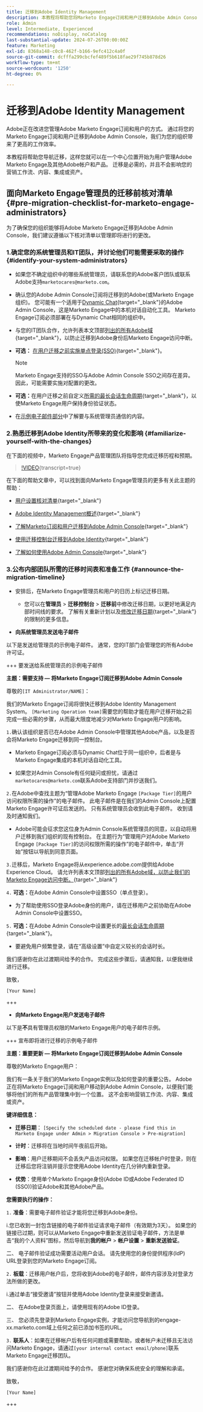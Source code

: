 ```yaml
---
title: 迁移到Adobe Identity Management
description: 本教程将帮助您将Marketo Engage订阅和用户迁移到Adobe Admin Console。
role: Admin
level: Intermediate, Experienced
recommendations: noDisplay, noCatalog
last-substantial-update: 2024-07-26T00:00:00Z
feature: Marketing
exl-id: 8368a148-c0c8-462f-b166-9efc412c4a0f
source-git-commit: dcfffa299cbcfef489f5b618fae29f745b878d26
workflow-type: tm+mt
source-wordcount: '1250'
ht-degree: 0%

---
```


# 迁移到Adobe Identity Management

Adobe正在改进您管理Adobe Marketo Engage订阅和用户的方式。 通过将您的Marketo Engage订阅和用户迁移到Adobe Admin Console，我们为您的组织带来了更高的工作效率。

本教程将帮助您导航迁移，这样您就可以在一个中心位置开始为用户管理Adobe Marketo Engage及其他Adobe帐户和产品。 迁移是必需的，并且不会影响您的营销工作流、内容、集成或资产。

## 面向Marketo Engage管理员的迁移前核对清单 {#pre-migration-checklist-for-marketo-engage-administrators}

为了确保您的组织能够将Adobe Marketo Engage迁移到Adobe Admin Console，我们建议遵循以下核对清单以管理即将进行的更改。

### 1.确定您的系统管理员和IT团队，并讨论他们可能需要采取的操作 {#identify-your-system-administrators}

* 如果您不确定组织中的哪些系统管理员，请联系您的Adobe客户团队或联系Adobe支持`marketocares@marketo.com`。

* 确认您的Adobe Admin Console订阅将迁移到的Adobe(或Marketo Engage组织)。 您可能有一个适用于[Dynamic Chat](/help/dynamic-chat/dynamic-chat-overview.md){target="_blank"}的Adobe Admin Console，这是Marketo Engage中的本机对话自动化工具。 Marketo Engage订阅必须部署在与Dynamic Chat相同的组织中。

* 与您的IT团队合作，允许列表本文顶部[列出的所有Adobe域](https://experienceleague.adobe.com/zh-hans/docs/marketo/using/getting-started/initial-setup/configure-protocols-for-marketo){target="_blank"}，以防止迁移到Adobe身份后Marketo Engage访问中断。

* **可选：** [在用户迁移之前实施单点登录(SSO)](https://experienceleague.adobe.com/zh-hans/docs/marketo/using/product-docs/administration/marketo-with-adobe-identity/subscription-and-user-migration/understanding-marketo-subscription-and-user-migration-to-the-adobe-admin-console#subscription-migration-complete){target="_blank"}。

  >[!NOTE]
  >
  >Marketo Engage支持的SSO与Adobe Admin Console SSO之间存在差异。 因此，可能需要实施对配置的更改。

* **可选：**&#x200B;在用户迁移之前自定义[所需的最长会话生命周期](https://helpx.adobe.com/cn/enterprise/using/authentication-settings.html#advanced-settings){target="_blank"}，以使Marketo Engage用户保持身份验证状态。

* 在[示例电子邮件部分](#announce-the-migration-timeline)中了解要与系统管理员通信的内容。

### 2.熟悉迁移到Adobe Identity所带来的变化和影响 {#familiarize-yourself-with-the-changes}

在下面的视频中，Marketo Engage产品管理团队将指导您完成迁移历程和预期。

>[!VIDEO](https://video.tv.adobe.com/v/3430920t3/?t=170/?quality=12&learn=on){transcript=true}

在下面的帮助文章中，可以找到面向Marketo Engage管理员的更多有关此主题的帮助：

* [用户设置核对清单](https://experienceleague.adobe.com/zh-hans/docs/marketo/using/getting-started/initial-setup/user-setup){target="_blank"}

* [Adobe Identity Management概述](https://experienceleague.adobe.com/zh-hans/docs/marketo/using/product-docs/administration/marketo-with-adobe-identity/adobe-identity-management-overview){target="_blank"}

* [了解Marketo订阅和用户迁移到Adobe Admin Console](https://experienceleague.adobe.com/zh-hans/docs/marketo/using/product-docs/administration/marketo-with-adobe-identity/subscription-and-user-migration/understanding-marketo-subscription-and-user-migration-to-the-adobe-admin-console){target="_blank"}

* [使用迁移控制台迁移到Adobe Identity](https://experienceleague.adobe.com/zh-hans/docs/marketo/using/product-docs/administration/marketo-with-adobe-identity/subscription-and-user-migration/migrating-to-adobe-identity){target="_blank"}

* [了解如何使用Adobe Admin Console](https://helpx.adobe.com/cn/enterprise/using/admin-console.html){target="_blank"}

### 3.公布内部团队所需的迁移时间表和准备工作 {#announce-the-migration-timeline}

* 安排后，在Marketo Engage管理员和用户的日历上标记迁移日期。

   * 您可以在&#x200B;**管理员** > **迁移控制台** > **迁移前**&#x200B;中修改迁移日期，以更好地满足内部时间线的要求。 了解有关重新计划以及[修改迁移日期](https://experienceleague.adobe.com/zh-hans/docs/marketo/using/product-docs/administration/marketo-with-adobe-identity/subscription-and-user-migration/migrating-to-adobe-identity#pre-migration){target="_blank"}的限制的更多信息。

* **向系统管理员发送电子邮件**

以下是发送给管理员的示例电子邮件。 通常，您的IT部门会管理您的所有Adobe许可证。

+++ 要发送给系统管理员的示例电子邮件

**主题：需要支持 — 将Marketo Engage订阅迁移到Adobe Admin Console**

尊敬的`[IT Administrator/NAME]`：

我们的Marketo Engage订阅将很快迁移到Adobe Identity Management System。 `[Marketing Operation team]`需要您的帮助才能在用户迁移开始之前完成一些必需的步骤，从而最大限度地减少对Marketo Engage用户的影响。

`1.`确认该组织是否已在Adobe Admin Console中管理其他Adobe产品，以及是否会将Marketo Engage迁移到同一控制台。

* Marketo Engage订阅必须与Dynamic Chat位于同一组织中，后者是与Marketo Engage集成的本机对话自动化工具。

* 如果您对Admin Console有任何疑问或担忧，请通过`marketocares@marketo.com`联系Adobe支持部门并抄送我们。

`2.`在Adobe中查找主题为“管理Adobe Marketo Engage `[Package Tier]`的用户访问权限所需的操作”的电子邮件。 此电子邮件是在我们的Admin Console上配置Marketo Engage许可证后发送的。 只有系统管理员会收到此电子邮件。 收到请及时通知我们。

* Adobe可能会征求您这位身为Admin Console系统管理员的同意，以自动将用户迁移到我们组织的现有控制台。 在主题行为“管理用户对Adobe Marketo Engage `[Package Tier]`的访问权限所需的操作”的电子邮件中，单击“开始”按钮以导航到同意页面。

`3.`迁移后，Marketo Engage将从experience.adobe.com提供给Adobe Experience Cloud。 请允许列表本文顶部[列出的所有Adobe域，以防止我们的Marketo Engage访问中断。](https://experienceleague.adobe.com/zh-hans/docs/marketo/using/getting-started/initial-setup/configure-protocols-for-marketo){target="_blank"}

`4.` **可选：**&#x200B;在Adobe Admin Console中设置SSO（单点登录）。

* 为了帮助使用SSO登录Adobe身份的用户，请在迁移用户之前协助在Adobe Admin Console中设置SSO。

`5.` **可选：**&#x200B;在Adobe Admin Console中设置更长的[最长会话生命周期](https://helpx.adobe.com/cn/enterprise/using/authentication-settings.html#advanced-settings){target="_blank"}。

* 要避免用户频繁登录，请在“高级设置”中自定义较长的会话时长。

我们感谢你在此过渡期间给予的合作。 完成这些步骤后，请通知我，以便我继续进行迁移。

致敬，

`[Your Name]`

+++

* **向Marketo Engage用户发送电子邮件**

以下是&#x200B;**不**&#x200B;具有管理员权限的Marketo Engage用户的电子邮件示例。

+++ 宣布即将进行迁移的示例电子邮件

**主题：重要更新 — 将Marketo Engage订阅迁移到Adobe Admin Console**

尊敬的Marketo Engage用户：

我们有一条关于我们的Marketo Engage实例以及如何登录的重要公告。 Adobe正在将Marketo Engage订阅和用户移动到Adobe Admin Console，以便我们能够将他们的所有产品管理集中到一个位置。 这不会影响营销工作流、内容、集成或资产。

**键详细信息：**

* **迁移日期**： `[Specify the scheduled date - please find this in Marketo Engage under Admin > Migration Console > Pre-migration]`

* **计时**：迁移将在当地时间午夜前后开始。

* **影响**：用户迁移期间不会丢失产品访问权限。 如果您在迁移帐户时登录，则在迁移后您将注销并提示您使用Adobe Identity在几分钟内重新登录。

* **优势**：使用单个Marketo Engage身份(Adobe ID或Adobe Federated ID (SSO))验证Adobe和其他Adobe产品。

**您需要执行的操作：**

`1.` **准备**：需要电子邮件验证才能将您迁移到Adobe身份。

i.您已收到一封包含链接的电子邮件验证请求电子邮件（有效期为3天）。 如果您的链接已过期，则可以从Marketo Engage中重新发送验证电子邮件，方法是单击“我的个人资料”图标，然后导航到&#x200B;**我的帐户** > **帐户设置** > **重新发送验证**。

二、 电子邮件验证成功需要活动用户会话。 请先使用您的身份提供程序(IdP) URL登录到您的Marketo Engage订阅。

`2.` **板载**：迁移用户帐户后，您将收到Adobe的电子邮件，邮件内容涉及对登录方法所做的更改。

i.通过单击“接受邀请”按钮并使用Adobe Identity登录来接受新邀请。

二、 在Adobe登录页面上，请使用现有的Adobe ID登录。

三、 您必须先登录到Marketo Engage实例，才能访问您导航到的engage-xx.marketo.com域上任何之前已添加书签的URL。

`3.` **联系人**：如果在迁移帐户后有任何问题或需要帮助，或者帐户未迁移且无法访问Marketo Engage，请通过`[your internal contact email/phone]`联系Marketo Engage迁移团队。

我们感谢你在此过渡期间给予的合作。 感谢您对确保系统安全的理解和承诺。

致敬，

`[Your Name]`

+++

